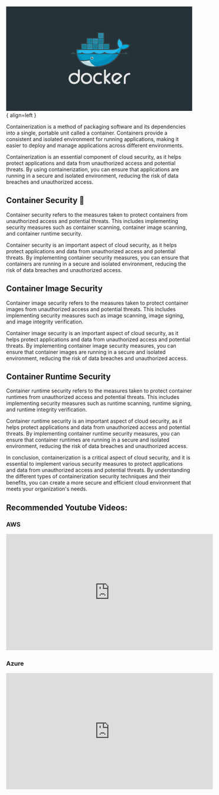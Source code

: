 ![Docker](/docs/assets/Dockerimg.png){ align=left }

Containerization is a method of packaging software and its dependencies into a single, portable unit called a container. Containers provide a consistent and isolated environment for running applications, making it easier to deploy and manage applications across different environments.

Containerization is an essential component of cloud security, as it helps protect applications and data from unauthorized access and potential threats. By using containerization, you can ensure that applications are running in a secure and isolated environment, reducing the risk of data breaches and unauthorized access.

## Container Security :key:

Container security refers to the measures taken to protect containers from unauthorized access and potential threats. This includes implementing security measures such as container scanning, container image scanning, and container runtime security.

Container security is an important aspect of cloud security, as it helps protect applications and data from unauthorized access and potential threats. By implementing container security measures, you can ensure that containers are running in a secure and isolated environment, reducing the risk of data breaches and unauthorized access.

## Container Image Security 

Container image security refers to the measures taken to protect container images from unauthorized access and potential threats. This includes implementing security measures such as image scanning, image signing, and image integrity verification.

Container image security is an important aspect of cloud security, as it helps protect applications and data from unauthorized access and potential threats. By implementing container image security measures, you can ensure that container images are running in a secure and isolated environment, reducing the risk of data breaches and unauthorized access.

## Container Runtime Security

Container runtime security refers to the measures taken to protect container runtimes from unauthorized access and potential threats. This includes implementing security measures such as runtime scanning, runtime signing, and runtime integrity verification.

Container runtime security is an important aspect of cloud security, as it helps protect applications and data from unauthorized access and potential threats. By implementing container runtime security measures, you can ensure that container runtimes are running in a secure and isolated environment, reducing the risk of data breaches and unauthorized access.

In conclusion, containerization is a critical aspect of cloud security, and it is essential to implement various security measures to protect applications and data from unauthorized access and potential threats. By understanding the different types of containerization security techniques and their benefits, you can create a more secure and efficient cloud environment that meets your organization's needs.

## Recommended Youtube Videos:

### AWS
<iframe width="560" height="315" src="https://www.youtube.com/embed/ibW5YkoUSpQ" title="Container Security in AWS Container Services - AWS Online Tech Talks" frameborder="0" allow="accelerometer; autoplay; clipboard-write; encrypted-media; gyroscope; picture-in-picture; web-share" referrerpolicy="strict-origin-when-cross-origin" allowfullscreen></iframe>

### Azure
<iframe width="560" height="315" src="https://www.youtube.com/embed/c4nTKMU6fBU" title="Azure Kubernetes Services (AKS) Overview" frameborder="0" allow="accelerometer; autoplay; clipboard-write; encrypted-media; gyroscope; picture-in-picture; web-share" referrerpolicy="strict-origin-when-cross-origin" allowfullscreen></iframe>



